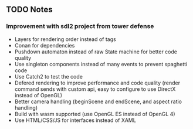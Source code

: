 ## TODO Notes

### Improvement with sdl2 project from tower defense

- Layers for rendering order instead of tags
- Conan for dependencies
- Pushdown automaton instead of raw State machine for better code quality
- Use singleton components instead of many events to prevent spaghetti code
- Use Catch2 to test the code
- Defered rendering to improve performance and code quality (render command sends with custom api, easy to configure to use DirectX instead of OpenGL)
- Better camera handling (beginScene and endScene, and aspect ratio handling)
- Build with wasm supported (use OpenGL ES instead of OpenGL 4)
- Use HTML/CSS/JS for interfaces instead of XAML
